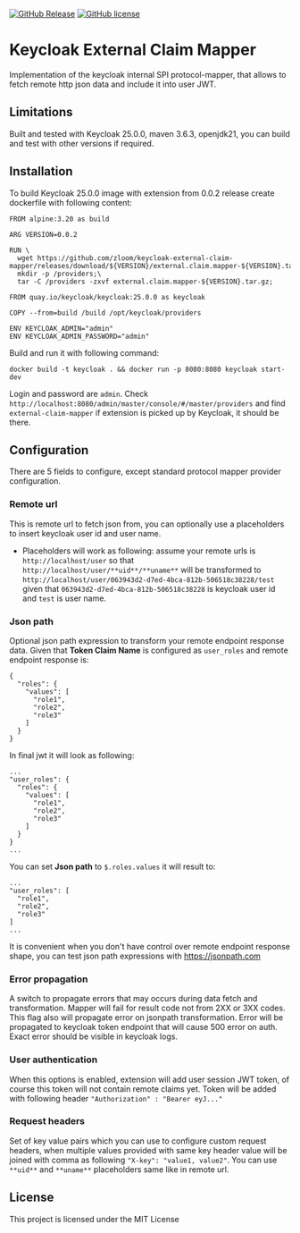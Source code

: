[![GitHub Release](https://img.shields.io/github/v/release/zloom/keycloak-external-claim-mapper?color=blue)](https://github.com/zloom/keycloak-external-claim-mapper/releases)
[![GitHub license](https://img.shields.io/badge/License-MIT-blue.svg)](https://github.com/zloom/keycloak-external-claim-mapper/blob/main/LICENSE)
# Keycloak External Claim Mapper
Implementation of the keycloak internal SPI protocol-mapper, that allows to fetch remote http json data and include it into user JWT.
## Limitations
Built and tested with Keycloak 25.0.0, maven 3.6.3, openjdk21, you can build and test with other versions if required.
## Installation
To build Keycloak 25.0.0 image with extension from 0.0.2 release create dockerfile with following content:
```
FROM alpine:3.20 as build

ARG VERSION=0.0.2

RUN \
  wget https://github.com/zloom/keycloak-external-claim-mapper/releases/download/${VERSION}/external.claim.mapper-${VERSION}.tar.gz;\
  mkdir -p /providers;\
  tar -C /providers -zxvf external.claim.mapper-${VERSION}.tar.gz;

FROM quay.io/keycloak/keycloak:25.0.0 as keycloak

COPY --from=build /build /opt/keycloak/providers

ENV KEYCLOAK_ADMIN="admin"
ENV KEYCLOAK_ADMIN_PASSWORD="admin"
```
Build and run it with following command:
```
docker build -t keycloak . && docker run -p 8080:8080 keycloak start-dev
```
Login and password are `admin`. Check `http://localhost:8080/admin/master/console/#/master/providers` and find `external-claim-mapper` if extension is picked up by Keycloak, it should be there.
## Configuration
There are 5 fields to configure, except standard protocol mapper provider configuration.
### Remote url
This is remote url to fetch json from, you can optionally use a placeholders to insert keycloak user id and user name. 
- Placeholders will work as following: assume your remote urls is `http://localhost/user` so that `http://localhost/user/**uid**/**uname**` will be transformed to `http://localhost/user/063943d2-d7ed-4bca-812b-506518c38228/test` given that `063943d2-d7ed-4bca-812b-506518c38228` is keycloak user id and `test` is user name.
### Json path
Optional json path expression to transform your remote endpoint response data.
Given that **Token Claim Name** is configured as `user_roles` and remote endpoint response is:
```
{
  "roles": {
    "values": [
      "role1",
      "role2",
      "role3"
    ]
  }
}
```
In final jwt it will look as following:
```
...
"user_roles": {
  "roles": {
    "values": [
      "role1",
      "role2",
      "role3"
    ]
  }
}
...
```
You can set **Json path** to `$.roles.values` it will result to:
```
...
"user_roles": [
  "role1",
  "role2",
  "role3"
]
...
```
It is convenient when you don't have control over remote endpoint response shape, you can test json path expressions with https://jsonpath.com
### Error propagation
A switch to propagate errors that may occurs during data fetch and transformation. Mapper will fail for result code not from 2XX or 3XX codes. This flag also will propagate error on jsonpath transformation. Error will be propagated to keycloak token endpoint that will cause 500 error on auth. Exact error should be visible in keycloak logs.
### User authentication
When this options is enabled, extension will add user session JWT token, of course this token will not contain remote claims yet. Token will be added with following header `"Authorization" : "Bearer eyJ..."`
### Request headers
Set of key value pairs which you can use to configure custom request headers, when multiple values provided with same key header value will be joined with comma as following `"X-key": "value1, value2"`. You can use `**uid**` and `**uname**` placeholders same like in remote url.
## License
This project is licensed under the MIT License

